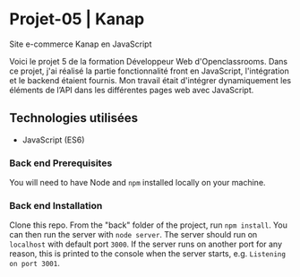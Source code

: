 # Projet-05 | Kanap #
Site e-commerce Kanap en JavaScript

Voici le projet 5 de la formation Développeur Web d'Openclassrooms. Dans ce projet, j'ai réalisé la partie fonctionnalité front en JavaScript, l'intégration et le backend étaient fournis. Mon travail était d'intégrer dynamiquement les éléments de l’API dans les différentes pages web avec JavaScript.

## Technologies utilisées

- JavaScript (ES6)


### Back end Prerequisites ###

You will need to have Node and `npm` installed locally on your machine.

### Back end Installation ###

Clone this repo. From the "back" folder of the project, run `npm install`. You 
can then run the server with `node server`. 
The server should run on `localhost` with default port `3000`. If the
server runs on another port for any reason, this is printed to the
console when the server starts, e.g. `Listening on port 3001`.

